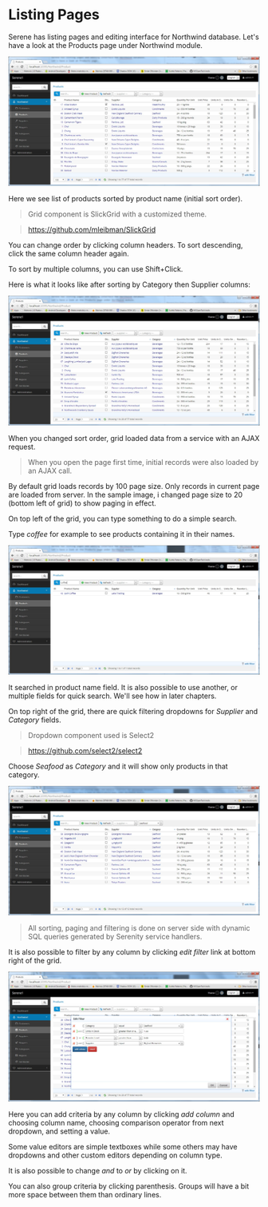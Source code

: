 # Listing Pages

Serene has listing pages and editing interface for Northwind database. Let's have a look at the Products page under Northwind module.

![Products Page Initial](img/products_page_initial.jpg)

Here we see list of products sorted by product name (initial sort order).

> Grid component is SlickGrid with a customized theme.

> https://github.com/mleibman/SlickGrid

You can change order by clicking column headers. To sort descending, click the same column header again.

To sort by multiple columns, you can use Shift+Click.

Here is what it looks like after sorting by Category then Supplier columns:

![Products Category Supplier Sort](img/products_category_supplier.jpg)

When you changed sort order, grid loaded data from a service with an AJAX request. 

> When you open the page first time, initial records were also loaded by an AJAX call.

By default grid loads records by 100 page size. Only records in current page are loaded from server. In the sample image, i changed page size to 20 (bottom left of grid) to show paging in effect.

On top left of the grid, you can type something to do a simple search.

Type *coffee* for example to see products containing it in their names.

![Products Coffee Search](img/products_coffee_search.jpg)

It searched in product name field. It is also possible to use another, or multiple fields for quick search. We'll see how in later chapters.

On top right of the grid, there are quick filtering dropdowns for *Supplier* and *Category* fields.

> Dropdown component used is Select2

> https://github.com/select2/select2

Choose *Seafood* as *Category* and it will show only products in that category.

![Products Seafood](img/products_seafood.jpg)

> All sorting, paging and filtering is done on server side with dynamic SQL queries generated by Serenity service handlers.

It is also possible to filter by any column by clicking *edit filter* link at bottom right of the grid.

![Products Edit Filter](img/products_edit_filter.jpg)

Here you can add criteria by any column by clicking *add column* and choosing column name, choosing comparison operator from next dropdown, and setting a value. 

Some value editors are simple textboxes while some others may have dropdowns and other custom editors depending on column type.

It is also possible to change *and* to *or* by clicking on it.

You can also group criteria by clicking parenthesis. Groups will have a bit more space between them than ordinary lines.






